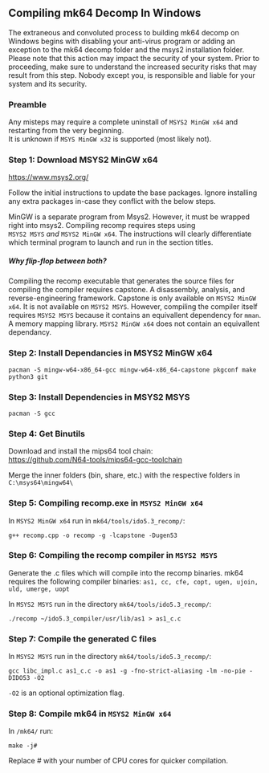 ## Compiling mk64 Decomp In Windows

The extraneous and convoluted process to building mk64 decomp on Windows begins with disabling your anti-virus program or adding an exception to the mk64 decomp folder and the msys2 installation folder. 
Please note that this action may impact the security of your system. Prior to proceeding, make sure to understand the increased security risks that may result from this step. Nobody except you, is responsible and liable for your system and its security.

### Preamble
Any misteps may require a complete uninstall of `MSYS2 MinGW x64` and restarting from the very beginning.  
It is unknown if `MSYS MinGW x32` is supported (most likely not).

### Step 1: Download MSYS2 MinGW x64

https://www.msys2.org/

Follow the initial instructions to update the base packages. Ignore installing any extra packages in-case they conflict with the below steps.

MinGW is a separate program from Msys2. However, it must be wrapped right into msys2.
Compiling recomp requires steps using<br>`MSYS2 MSYS` *and* `MSYS2 MinGW x64`. The instructions will clearly differentiate which terminal program to launch and run in the section titles.

##### *Why flip-flop between both?*
Compiling the recomp executable that generates the source files for compiling the compiler requires capstone. A disassembly, analysis, and reverse-engineering framework. Capstone is only available on `MSYS2 MinGW x64`. It is not available on `MSYS2 MSYS`. However, compiling the compiler itself requires
`MSYS2 MSYS` because it contains an equivallent dependency for `mman`. A memory mapping library. `MSYS2 MinGW x64` does not contain an equivallent dependancy.


### Step 2: Install Dependancies in MSYS2 MinGW x64
```
pacman -S mingw-w64-x86_64-gcc mingw-w64-x86_64-capstone pkgconf make python3 git
```

### Step 3: Install Dependencies in MSYS2 MSYS
```
pacman -S gcc
```

### Step 4: Get Binutils
Download and install the mips64 tool chain:  
https://github.com/N64-tools/mips64-gcc-toolchain

Merge the inner folders (bin, share, etc.) with the respective folders in `C:\msys64\mingw64\`

### Step 5: Compiling recomp.exe in `MSYS2 MinGW x64`
In `MSYS2 MinGW x64` run in `mk64/tools/ido5.3_recomp/`:
```
g++ recomp.cpp -o recomp -g -lcapstone -Dugen53
```

### Step 6: Compiling the recomp compiler in `MSYS2 MSYS`

Generate the .c files which will compile into the recomp binaries.
mk64 requires the following compiler binaries: `as1, cc, cfe, copt, ugen, ujoin, uld, umerge, uopt`

In `MSYS2 MSYS` run in the directory `mk64/tools/ido5.3_recomp/`:
```
./recomp ~/ido5.3_compiler/usr/lib/as1 > as1_c.c
```
### Step 7: Compile the generated C files
In `MSYS2 MSYS` run in the directory `mk64/tools/ido5.3_recomp/`:
```
gcc libc_impl.c as1_c.c -o as1 -g -fno-strict-aliasing -lm -no-pie -DIDO53 -O2
```
`-O2` is an optional optimization flag.  

### Step 8: Compile mk64 in `MSYS2 MinGW x64`
In `/mk64/` run:
```
make -j#
```
Replace # with your number of CPU cores for quicker compilation.
